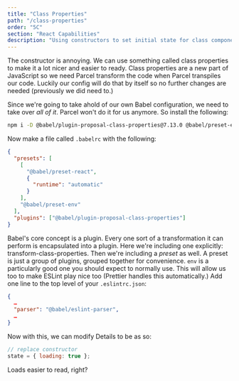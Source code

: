 ```yaml
---
title: "Class Properties"
path: "/class-properties"
order: "5C"
section: "React Capabilities"
description: "Using constructors to set initial state for class components is verbose and can be done better. Brian teaches you to use the new feature in JavaScript, class properties, to make your code easy to read."
---
```


The constructor is annoying. We can use something called class properties to make it a lot nicer and easier to ready. Class properties are a new part of JavaScript so we need Parcel transform the code when Parcel transpiles our code. Luckily our config will do that by itself so no further changes are needed (previously we did need to.)

Since we're going to take ahold of our own Babel configuration, we need to take over _all of it_. Parcel won't do it for us anymore. So install the following:

```bash
npm i -D @babel/plugin-proposal-class-properties@7.13.0 @babel/preset-env@7.13.5 @babel/eslint-parser@7.13.4
```

Now make a file called `.babelrc` with the following:

```json
{
  "presets": [
    [
      "@babel/preset-react",
      {
        "runtime": "automatic"
      }
    ],
    "@babel/preset-env"
  ],
  "plugins": ["@babel/plugin-proposal-class-properties"]
}
```

Babel's core concept is a plugin. Every one sort of a transformation it can perform is encapsulated into a plugin. Here we're including one explicitly: transform-class-properties. Then we're including a _preset_ as well. A preset is just a group of plugins, grouped together for convenience. `env` is a particularly good one you should expect to normally use.
This will allow us too to make ESLint play nice too (Prettier handles this automatically.) Add one line to the top level of your `.eslintrc.json`:

```json
{
  …
  "parser": "@babel/eslint-parser",
  …
}
```

Now with this, we can modify Details to be as so:

```javascript
// replace constructor
state = { loading: true };
```

Loads easier to read, right?

